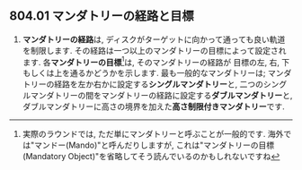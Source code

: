 ## 804.01 マンダトリーの経路と目標

1. **マンダトリーの経路**は,
ディスクがターゲットに向かって通っても良い軌道を制限します.
その経路は一つ以上のマンダトリーの目標によって設定されます.
各**マンダトリーの目標**[^1]は,
そのマンダトリーの経路が
目標の左, 右, 下もしくは上を通るかどうかを示します.
最も一般的なマンダトリーは;
マンダトリーの経路を左か右かに設定する**シングルマンダトリー**と,
二つのシングルマンダトリーの間をマンダトリーの経路に設定する**ダブルマンダトリー**と,
ダブルマンダトリーに高さの境界を加えた**高さ制限付きマンダトリー**です.



[^1]: 実際のラウンドでは,
ただ単にマンダトリーと呼ぶことが一般的です.
海外では"マンドー(Mando)"と呼んだりしますが,
これは"マンダトリーの目標(Mandatory Object)"を省略してそう読んでいるのかもしれないですね
